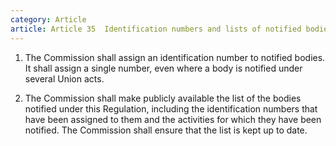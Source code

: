 ```yaml
---
category: Article
article: Article 35  Identification numbers and lists of notified bodies designated under this Regulation.md
---
```


1. The Commission shall assign an identification number to notified bodies. It shall assign a single number, even where a body is notified under several Union acts.

2. The Commission shall make publicly available the list of the bodies notified under this Regulation, including the identification numbers that have been assigned to them and the activities for which they have been notified. The Commission shall ensure that the list is kept up to date.
